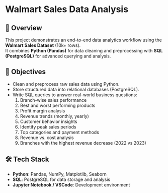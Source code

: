 # Walmart Sales Data Analysis

## 📌 Overview
This project demonstrates an end-to-end data analytics workflow using the **Walmart Sales Dataset** (10k+ rows).  
It combines **Python (Pandas)** for data cleaning and preprocessing with **SQL (PostgreSQL)** for advanced querying and analysis.

## 🎯 Objectives
- Clean and preprocess raw sales data using Python.
- Store structured data into relational databases (PostgreSQL).
- Write SQL queries to answer real-world business questions:
  1. Branch-wise sales performance
  2. Best and worst performing products
  3. Profit margin analysis
  4. Revenue trends (monthly, yearly)
  5. Customer behavior insights
  6. Identify peak sales periods
  7. Top categories and payment methods
  8. Revenue vs. cost analysis
  9. Branches with the highest revenue decrease (2022 vs 2023)

## 🛠️ Tech Stack
- **Python**: Pandas, NumPy, Matplotlib, Seaborn  
- **SQL**: PostgreSQL for data storage and analysis  
- **Jupyter Notebook / VSCode**: Development environment

